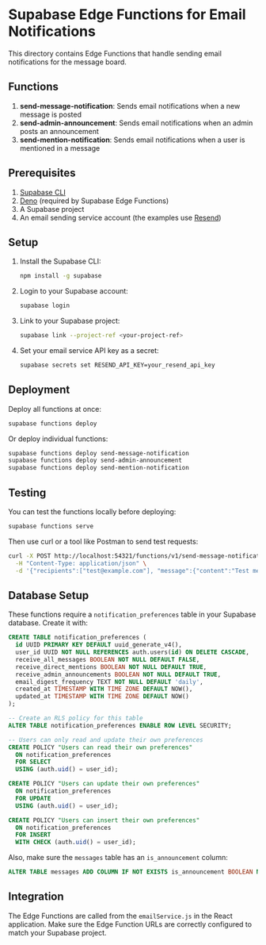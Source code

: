 # Supabase Edge Functions for Email Notifications

This directory contains Edge Functions that handle sending email notifications for the message board.

## Functions

1. **send-message-notification**: Sends email notifications when a new message is posted
2. **send-admin-announcement**: Sends email notifications when an admin posts an announcement
3. **send-mention-notification**: Sends email notifications when a user is mentioned in a message

## Prerequisites

1. [Supabase CLI](https://supabase.com/docs/guides/cli)
2. [Deno](https://deno.land/) (required by Supabase Edge Functions)
3. A Supabase project
4. An email sending service account (the examples use [Resend](https://resend.com))

## Setup

1. Install the Supabase CLI:
   ```bash
   npm install -g supabase
   ```

2. Login to your Supabase account:
   ```bash
   supabase login
   ```

3. Link to your Supabase project:
   ```bash
   supabase link --project-ref <your-project-ref>
   ```

4. Set your email service API key as a secret:
   ```bash
   supabase secrets set RESEND_API_KEY=your_resend_api_key
   ```

## Deployment

Deploy all functions at once:

```bash
supabase functions deploy
```

Or deploy individual functions:

```bash
supabase functions deploy send-message-notification
supabase functions deploy send-admin-announcement
supabase functions deploy send-mention-notification
```

## Testing

You can test the functions locally before deploying:

```bash
supabase functions serve
```

Then use curl or a tool like Postman to send test requests:

```bash
curl -X POST http://localhost:54321/functions/v1/send-message-notification \
  -H "Content-Type: application/json" \
  -d '{"recipients":["test@example.com"], "message":{"content":"Test message", "created_at":"2023-04-01T12:00:00"}, "author":{"username":"TestUser", "email":"author@example.com"}}'
```

## Database Setup

These functions require a `notification_preferences` table in your Supabase database. Create it with:

```sql
CREATE TABLE notification_preferences (
  id UUID PRIMARY KEY DEFAULT uuid_generate_v4(),
  user_id UUID NOT NULL REFERENCES auth.users(id) ON DELETE CASCADE,
  receive_all_messages BOOLEAN NOT NULL DEFAULT FALSE,
  receive_direct_mentions BOOLEAN NOT NULL DEFAULT TRUE,
  receive_admin_announcements BOOLEAN NOT NULL DEFAULT TRUE,
  email_digest_frequency TEXT NOT NULL DEFAULT 'daily',
  created_at TIMESTAMP WITH TIME ZONE DEFAULT NOW(),
  updated_at TIMESTAMP WITH TIME ZONE DEFAULT NOW()
);

-- Create an RLS policy for this table
ALTER TABLE notification_preferences ENABLE ROW LEVEL SECURITY;

-- Users can only read and update their own preferences
CREATE POLICY "Users can read their own preferences"
  ON notification_preferences
  FOR SELECT
  USING (auth.uid() = user_id);

CREATE POLICY "Users can update their own preferences"
  ON notification_preferences
  FOR UPDATE
  USING (auth.uid() = user_id);

CREATE POLICY "Users can insert their own preferences"
  ON notification_preferences
  FOR INSERT
  WITH CHECK (auth.uid() = user_id);
```

Also, make sure the `messages` table has an `is_announcement` column:

```sql
ALTER TABLE messages ADD COLUMN IF NOT EXISTS is_announcement BOOLEAN NOT NULL DEFAULT FALSE;
```

## Integration

The Edge Functions are called from the `emailService.js` in the React application. Make sure the Edge Function URLs are correctly configured to match your Supabase project. 